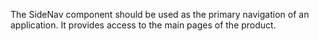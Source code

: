 The SideNav component should be used as the primary navigation of an application. It provides access to the main pages of the product.

